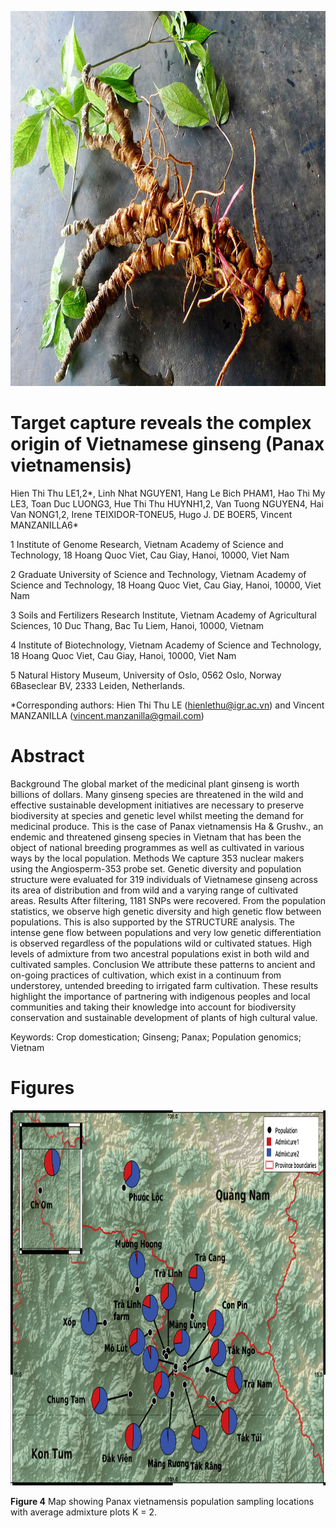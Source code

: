 
<p align="center">

<img width="920" height="600" src="https://github.com/vincentmanz/Ginseng/blob/main/image/S%C3%A2m%20Ng%E1%BB%8Dc%20Linh.jpg?raw=true">

</p>

# Target capture reveals the complex origin of Vietnamese ginseng (Panax vietnamensis)

Hien Thi Thu LE1,2\*, Linh Nhat NGUYEN1, Hang Le Bich PHAM1, Hao Thi My
LE3, Toan Duc LUONG3, Hue Thi Thu HUYNH1,2, Van Tuong NGUYEN4, Hai Van
NONG1,2, Irene TEIXIDOR-TONEU5, Hugo J. DE BOER5, Vincent MANZANILLA6\*

1 Institute of Genome Research, Vietnam Academy of Science and
Technology, 18 Hoang Quoc Viet, Cau Giay, Hanoi, 10000, Viet Nam

2 Graduate University of Science and Technology, Vietnam Academy of
Science and Technology, 18 Hoang Quoc Viet, Cau Giay, Hanoi, 10000, Viet
Nam

3 Soils and Fertilizers Research Institute, Vietnam Academy of
Agricultural Sciences, 10 Duc Thang, Bac Tu Liem, Hanoi, 10000, Vietnam

4 Institute of Biotechnology, Vietnam Academy of Science and Technology,
18 Hoang Quoc Viet, Cau Giay, Hanoi, 10000, Viet Nam

5 Natural History Museum, University of Oslo, 0562 Oslo, Norway
6Baseclear BV, 2333 Leiden, Netherlands.

\*Corresponding authors: Hien Thi Thu LE (<hienlethu@igr.ac.vn>) and
Vincent MANZANILLA (<vincent.manzanilla@gmail.com>)

# Abstract

Background The global market of the medicinal plant ginseng is worth
billions of dollars. Many ginseng species are threatened in the wild and
effective sustainable development initiatives are necessary to preserve
biodiversity at species and genetic level whilst meeting the demand for
medicinal produce. This is the case of Panax vietnamensis Ha & Grushv.,
an endemic and threatened ginseng species in Vietnam that has been the
object of national breeding programmes as well as cultivated in various
ways by the local population. Methods We capture 353 nuclear makers
using the Angiosperm-353 probe set. Genetic diversity and population
structure were evaluated for 319 individuals of Vietnamese ginseng
across its area of distribution and from wild and a varying range of
cultivated areas. Results After filtering, 1181 SNPs were recovered.
From the population statistics, we observe high genetic diversity and
high genetic flow between populations. This is also supported by the
STRUCTURE analysis. The intense gene flow between populations and very
low genetic differentiation is observed regardless of the populations
wild or cultivated statues. High levels of admixture from two ancestral
populations exist in both wild and cultivated samples. Conclusion We
attribute these patterns to ancient and on-going practices of
cultivation, which exist in a continuum from understorey, untended
breeding to irrigated farm cultivation. These results highlight the
importance of partnering with indigenous peoples and local communities
and taking their knowledge into account for biodiversity conservation
and sustainable development of plants of high cultural value.

Keywords: Crop domestication; Ginseng; Panax; Population genomics;
Vietnam

# Figures

<p align="center">

<img width="920" height="600" src="https://github.com/vincentmanz/Ginseng/blob/main/Figures/Figure%204%20Admixture%20average%20on%20map.png?raw=true">

**Figure 4** Map showing Panax vietnamensis population sampling
locations with average admixture plots K = 2.

</p>
